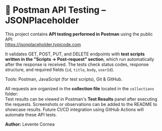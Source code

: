 # 🔗 Postman API Testing – JSONPlaceholder

This project contains **API testing performed in Postman** using the public API:  
https://jsonplaceholder.typicode.com  

It validates GET, POST, PUT, and DELETE endpoints with **test scripts written in the "Scripts → Post-request" section**, which run automatically after the response is received. The tests check status codes, response structure, and required fields (`id`, `title`, `body`, `userId`).  

Tools: Postman, JavaScript (for test scripts), Git & GitHub.  

All requests are organized in the **collection file** located in the `collections` folder:  
Test results can be viewed in Postman's **Test Results** panel after executing the requests. Screenshots or observations can be added to the README to showcase results. Future CI/CD integration using GitHub Actions will automate these API tests.

**Author:** Levente Cornea
